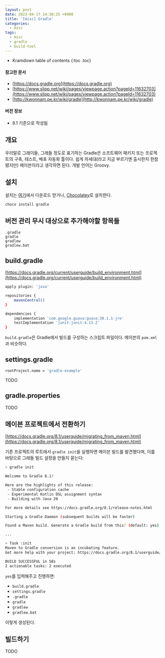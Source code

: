 ```yaml
---
layout: post
date: 2023-04-17 14:38:25 +0900
title: '[misc] Gradle'
categories:
  - misc
tags:
  - misc
  - gradle
  - build-tool
---
```


* Kramdown table of contents
{:toc .toc}

#### 참고한 문서

- [https://docs.gradle.org](https://docs.gradle.org)
- [https://www.slipp.net/wiki/pages/viewpage.action?pageId=11632703](https://www.slipp.net/wiki/pages/viewpage.action?pageId=11632703)
- [http://kwonnam.pe.kr/wiki/gradle](http://kwonnam.pe.kr/wiki/gradle)


#### 버전 정보

- 8.1 기준으로 작성됨


## 개요

우리말로 그래이들, 그래들 정도로 표기하는 Gradle은 소프트웨어 패키지 또는 프로젝트의 구축, 테스트, 배포 자동화 툴이다. 쉽게 차세대(라고 지금 부르기엔 출시한지 한참 됐지만) 메이븐이라고 생각하면 된다. 개발 언어는 Groovy.


## 설치

설치는 [여기](https://gradle.org/releases/)에서 다운로드 받거나, [Chocolatey](https://community.chocolatey.org/packages?q=gradle)로 설치한다.

```bash
choco install gradle
```


## 버전 관리 무시 대상으로 추가해야할 항목들

```
.gradle
gradle
gradlew
gradlew.bat
```


<!-- ## 환경 변수 추가

TODO 이게 필요하던가? choco로 설치하면 필요 없을지도...

- GRADLE_HOME: `C:\dev\gradle` (gradle 설치경로)
- PATH: `%GRADLE_HOME%\bin` -->


## build.gradle

[https://docs.gradle.org/current/userguide/build_environment.html](https://docs.gradle.org/current/userguide/build_environment.html)

```bash
apply plugin: 'java'

repositories {
    mavenCentral()
}

dependencies {
    implementation 'com.google.guava:guava:30.1.1-jre'
    testImplementation 'junit:junit:4.13.2'
}
```

`build.gradle`은 Gradle에서 빌드를 구성하는 스크립트 파일이다. 메이븐의 `pom.xml`과 비슷하다.


## settings.gradle

```bash
rootProject.name = 'gradle-example'
```

TODO


## gradle.properties

TODO


## 메이븐 프로젝트에서 전환하기

[https://docs.gradle.org/8.1/userguide/migrating_from_maven.html](https://docs.gradle.org/8.1/userguide/migrating_from_maven.html)

기존 프로젝트의 루트에서 `gradle init`을 실행하면 메이븐 빌드를 발견했다며, 이를 바탕으로 그래들 빌드 설정을 만들지 묻는다:

```bash
> gradle init

Welcome to Gradle 8.1!

Here are the highlights of this release:
 - Stable configuration cache
 - Experimental Kotlin DSL assignment syntax
 - Building with Java 20

For more details see https://docs.gradle.org/8.1/release-notes.html

Starting a Gradle Daemon (subsequent builds will be faster)

Found a Maven build. Generate a Gradle build from this? (default: yes) [yes, no] yes

...

> Task :init
Maven to Gradle conversion is an incubating feature.
Get more help with your project: https://docs.gradle.org/8.1/userguide/migrating_from_maven.html

BUILD SUCCESSFUL in 58s
2 actionable tasks: 2 executed
```

`yes`를 입력해주고 진행하면:

- `build.gradle`
- `settings.gradle` 
- `.gradle`
- `gradle`
- `gradlew`
- `gradlew.bat`

이렇게 생성된다.


## 빌드하기

TODO
